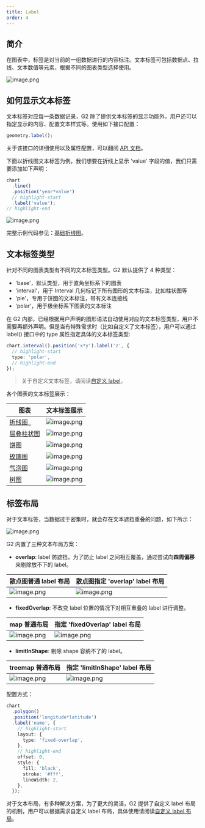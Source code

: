 ```yaml
---
title: Label
order: 4
---
```


## 简介

在图表中，标签是对当前的一组数据进行的内容标注。文本标签可包括数据点、拉线、文本数值等元素，根据不同的图表类型选择使用。

![image.png](https://gw.alipayobjects.com/mdn/rms_f5c722/afts/img/A*qikhQZ--sIsAAAAAAAAAAABkARQnAQ)

## 如何显示文本标签

文本标签对应每一条数据记录，G2 除了提供文本标签的显示功能外，用户还可以指定显示的内容、配置文本样式等。使用如下接口配置：

```typescript
geometry.label();
```

关于该接口的详细使用以及属性配置，可以翻阅 [API 文档](../../api/label)。

下面以折线图文本标签为例，我们想要在折线上显示 'value' 字段的值，我们只需要添加如下声明：

```typescript
chart
  .line()
  .position('year*value')
  // highlight-start
  .label('value');
// highlight-end
```

![image.png](https://gw.alipayobjects.com/mdn/rms_f5c722/afts/img/A*ZCTfQamJWdwAAAAAAAAAAABkARQnAQ)

完整示例代码参见：[基础折线图](../../../examples/line/basic)。

## 文本标签类型

针对不同的图表类型有不同的文本标签类型。G2 默认提供了 4 种类型：

- 'base'，默认类型，用于直角坐标系下的图表
- 'interval'，用于 Interval 几何标记下所有图形的文本标注，比如柱状图等
- 'pie'，专用于饼图的文本标注，带有文本连接线
- 'polar'，用于极坐标系下图表的文本标注

在 G2 内部，已经根据用户声明的图形语法自动使用对应的文本标签类型，用户不需要再额外声明。但是当有特殊需求时（比如自定义了文本标签），用户可以通过 label() 接口中的 type 属性指定具体的文本标签类型:

```typescript
chart.interval().position('x*y').label('z', {
  // highlight-start
  type: 'polar',
  // highlight-end
});
```

> 关于自定义文本标签，请阅读[自定义 label](../developer/registerlabel)。

各个图表的文本标签展示：

| 图表                                                         | 文本标签展示                                                                                        |
| ------------------------------------------------------------ | --------------------------------------------------------------------------------------------------- |
| [折线图  ](../../../examples/component/label#line2)          | ![image.png](https://gw.alipayobjects.com/mdn/rms_f5c722/afts/img/A*nZuMQ6zuwyoAAAAAAAAAAABkARQnAQ) |
| [层叠柱状图](../../../examples/gallery/column#column11)      | ![image.png](https://gw.alipayobjects.com/mdn/rms_f5c722/afts/img/A*YE8BS4GAIiwAAAAAAAAAAABkARQnAQ) |
| [饼图](../../../examples/component/label#pie1)               | ![image.png](https://gw.alipayobjects.com/mdn/rms_f5c722/afts/img/A*UgeASIcU06cAAAAAAAAAAABkARQnAQ) |
| [玫瑰图](../../../examples/pie/rose#rose)                    | ![image.png](https://gw.alipayobjects.com/mdn/rms_f5c722/afts/img/A*2GUNQ7o2fs4AAAAAAAAAAABkARQnAQ) |
| [气泡图](../../../examples/point/bubble#bubble-text)         | ![image.png](https://gw.alipayobjects.com/mdn/rms_f5c722/afts/img/A*YhT2QK4OxDcAAAAAAAAAAABkARQnAQ) |
| [树图](../../../examples/relation/relation#radial-tidy-tree) | ![image.png](https://gw.alipayobjects.com/mdn/rms_f5c722/afts/img/A*sQQSTY7Em2AAAAAAAAAAAABkARQnAQ) |

## 标签布局

对于文本标签，当数据过于密集时，就会存在文本遮挡重叠的问题，如下所示：

![image.png](https://gw.alipayobjects.com/mdn/rms_f5c722/afts/img/A*kwt5RalWEQIAAAAAAAAAAABkARQnAQ)

G2 内置了三种文本布局方案：

- **overlap**: label 防遮挡，为了防止 label 之间相互覆盖，通过尝试向**四周偏移**来剔除放不下的 label。

| 散点图普通 label 布局                                                                               | 散点图指定 'overlap' label 布局                                                                     |
| :-------------------------------------------------------------------------------------------------- | --------------------------------------------------------------------------------------------------- |
| ![image.png](https://gw.alipayobjects.com/mdn/rms_f5c722/afts/img/A*ki1QQYCLHNMAAAAAAAAAAABkARQnAQ) | ![image.png](https://gw.alipayobjects.com/mdn/rms_f5c722/afts/img/A*sDrwR5TaVZEAAAAAAAAAAABkARQnAQ) |

- **fixedOverlap**: 不改变 label 位置的情况下对相互重叠的 label 进行调整。

| map 普通布局                                                                                        | 指定 'fixedOverlap' label 布局                                                                      |
| :-------------------------------------------------------------------------------------------------- | --------------------------------------------------------------------------------------------------- |
| ![image.png](https://gw.alipayobjects.com/mdn/rms_f5c722/afts/img/A*wk0WSZtriRAAAAAAAAAAAABkARQnAQ) | ![image.png](https://gw.alipayobjects.com/mdn/rms_f5c722/afts/img/A*e8xtSqJMGMkAAAAAAAAAAABkARQnAQ) |

- **limitInShape**: 剔除 shape 容纳不了的 label。

| treemap 普通布局                                                                                    | 指定 'limitInShape' label 布局                                                                      |
| :-------------------------------------------------------------------------------------------------- | --------------------------------------------------------------------------------------------------- |
| ![image.png](https://gw.alipayobjects.com/mdn/rms_f5c722/afts/img/A*hI46TrDtlFcAAAAAAAAAAABkARQnAQ) | ![image.png](https://gw.alipayobjects.com/mdn/rms_f5c722/afts/img/A*81mZT4lSviAAAAAAAAAAAABkARQnAQ) |

配置方式：

```typescript
chart
  .polygon()
  .position('longitude*latitude')
  .label('name', {
    // highlight-start
    layout: {
      type: 'fixed-overlap',
    },
    // highlight-end
    offset: 0,
    style: {
      fill: 'black',
      stroke: '#fff',
      lineWidth: 2,
    },
  });
```

对于文本布局，有多种解决方案，为了更大的灵活，G2 提供了自定义 label 布局的机制，用户可以根据需求自定义 label 布局，具体使用请阅读[自定义 label 布局](../developer/register-label/#自定义-label-布局函数)。
